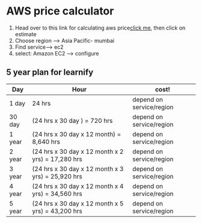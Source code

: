 # AWS price calculator

1. Head over to this link for calculating aws price[click me](https://calculator.aws/#/), then click on estimate
1. Choose region --> Asia Pacific- mumbai
1. Find service--> ec2
1. select: Amazon EC2 --> configure

## 5 year plan for learnify

| Day    | Hour                                              | cost!                    |
| ------ | ------------------------------------------------- | ------------------------ |
| 1 day  | 24 hrs                                            | depend on service/region |
| 30 day | (24 hrs x 30 day ) = 720 hrs                      | depend on service/region |
| 1 year | (24 hrs x 30 day x 12 month) = 8,640 hrs          | depend on service/region |
| 2 year | (24 hrs x 30 day x 12 month x 2 yrs) = 17,280 hrs | depend on service/region |
| 3 year | (24 hrs x 30 day x 12 month x 3 yrs) = 25,920 hrs | depend on service/region |
| 4 year | (24 hrs x 30 day x 12 month x 4 yrs) = 34,560 hrs | depend on service/region |
| 5 year | (24 hrs x 30 day x 12 month x 5 yrs) = 43,200 hrs | depend on service/region |
